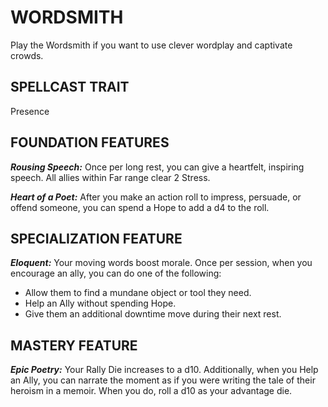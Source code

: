 ﻿# WORDSMITH

Play the Wordsmith if you want to use clever wordplay and captivate crowds.

## SPELLCAST TRAIT

Presence

## FOUNDATION FEATURES

***Rousing Speech:*** Once per long rest, you can give a heartfelt, inspiring speech. All allies within Far range clear 2 Stress.

***Heart of a Poet:*** After you make an action roll to impress, persuade, or offend someone, you can spend a Hope to add a d4 to the roll.

## SPECIALIZATION FEATURE

***Eloquent:*** Your moving words boost morale. Once per session, when you encourage an ally, you can do one of the following:

- Allow them to find a mundane object or tool they need.
- Help an Ally without spending Hope.
- Give them an additional downtime move during their next rest.

## MASTERY FEATURE

***Epic Poetry:*** Your Rally Die increases to a d10. Additionally, when you Help an Ally, you can narrate the moment as if you were writing the tale of their heroism in a memoir. When you do, roll a d10 as your advantage die.
